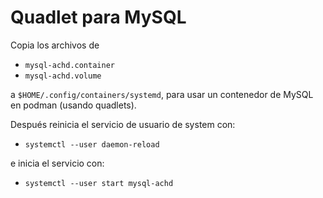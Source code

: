 # Quadlet para MySQL

Copia los archivos de

* `mysql-achd.container`
* `mysql-achd.volume`

a `$HOME/.config/containers/systemd`, para usar un contenedor de MySQL
en podman (usando quadlets).

Después reinicia el servicio de usuario de system con:

* `systemctl --user daemon-reload`

e inicia el servicio con:

* `systemctl --user start mysql-achd`

<!-- vi: set spl=es spell: -->

